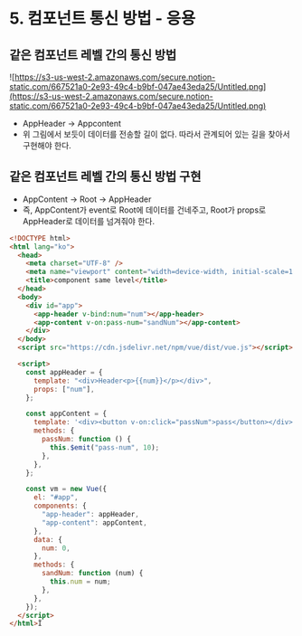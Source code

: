 # 5. 컴포넌트 통신 방법 - 응용

## 같은 컴포넌트 레벨 간의 통신 방법

![https://s3-us-west-2.amazonaws.com/secure.notion-static.com/667521a0-2e93-49c4-b9bf-047ae43eda25/Untitled.png](https://s3-us-west-2.amazonaws.com/secure.notion-static.com/667521a0-2e93-49c4-b9bf-047ae43eda25/Untitled.png)

- AppHeader → Appcontent
- 위 그림에서 보듯이 데이터를 전송할 길이 없다. 따라서 관계되어 있는 길을 찾아서 구현해야 한다.

## 같은 컴포넌트 레벨 간의 통신 방법 구현

- AppContent → Root → AppHeader
- 즉, AppContent가 event로 Root에 데이터를 건네주고, Root가 props로 AppHeader로 데이터를 넘겨줘야 한다.

```html
<!DOCTYPE html>
<html lang="ko">
  <head>
    <meta charset="UTF-8" />
    <meta name="viewport" content="width=device-width, initial-scale=1.0" />
    <title>component same level</title>
  </head>
  <body>
    <div id="app">
      <app-header v-bind:num="num"></app-header>
      <app-content v-on:pass-num="sandNum"></app-content>
    </div>
  </body>
  <script src="https://cdn.jsdelivr.net/npm/vue/dist/vue.js"></script>

  <script>
    const appHeader = {
      template: "<div>Header<p>{{num}}</p></div>",
      props: ["num"],
    };

    const appContent = {
      template: '<div><button v-on:click="passNum">pass</button></div>',
      methods: {
        passNum: function () {
          this.$emit("pass-num", 10);
        },
      },
    };

    const vm = new Vue({
      el: "#app",
      components: {
        "app-header": appHeader,
        "app-content": appContent,
      },
      data: {
        num: 0,
      },
      methods: {
        sandNum: function (num) {
          this.num = num;
        },
      },
    });
  </script>
</html>Ï
```